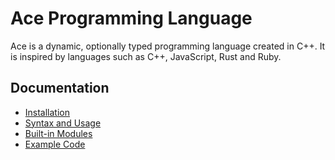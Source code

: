 # Ace Programming Language

Ace is a dynamic, optionally typed programming language created in C++.
It is inspired by languages such as C++, JavaScript, Rust and Ruby.

## Documentation

- [Installation](./docs/installation.md)
- [Syntax and Usage](./docs/syntax.md)
- [Built-in Modules](./docs/built-in-modules.md)
- [Example Code](./examples)